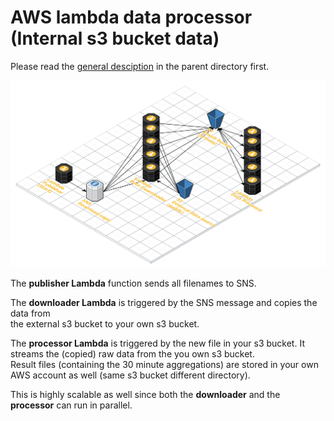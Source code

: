 # AWS lambda data processor (Internal s3 bucket data)

Please read the [general desciption](../README.md) in the parent directory first.  

![Infrastructure](./img/infrastructure_serverless_data_processing_internal_data_scale.png)
  
The **publisher Lambda** function sends all filenames to SNS.  

The **downloader Lambda** is triggered by the SNS message and copies the data from  
the external s3 bucket to your own s3 bucket.  

The **processor Lambda** is triggered by the new file in your s3 bucket.
It streams the (copied) raw data from the you own s3 bucket.  
Result files (containing the 30 minute aggregations) are stored in your own  
AWS account as well (same s3 bucket different directory).

This is highly scalable as well since both the **downloader** and the  
**processor** can run in parallel.
